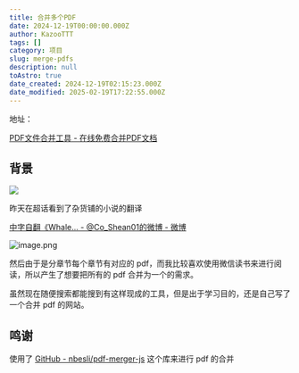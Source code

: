 ```yaml
---
title: 合并多个PDF
date: 2024-12-19T00:00:00.000Z
author: KazooTTT
tags: []
category: 项目
slug: merge-pdfs
description: null
toAstro: true
date_created: 2024-12-19T02:15:23.000Z
date_modified: 2025-02-19T17:22:55.000Z
---
```


地址：

[PDF文件合并工具 - 在线免费合并PDF文档](<https://pdf.kazoottt.top/>)

## 背景

<img src="https://pictures.kazoottt.top/2024/12/20241219-451b26c6ab1c95bfe072e356579ce4af.png"/>

昨天在超话看到了杂货铺的小说的翻译

[中字自翻《Whale... - @Co_Shean01的微博 - 微博](<https://weibo.com/6515676456/P4RZHdySF#comment>)

![image.png](<https://pictures.kazoottt.top/2024/12/20241219-e086ea78a460bd093313ad11e4c223ba.png>)

然后由于是分章节每个章节有对应的 pdf，而我比较喜欢使用微信读书来进行阅读，所以产生了想要把所有的 pdf 合并为一个的需求。

虽然现在随便搜索都能搜到有这样现成的工具，但是出于学习目的，还是自己写了一个合并 pdf 的网站。

## 鸣谢

使用了 [GitHub - nbesli/pdf-merger-js](<https://github.com/nbesli/pdf-merger-js>) 这个库来进行 pdf 的合并
